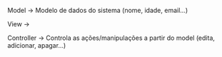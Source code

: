 Model -> Modelo de dados do sistema (nome, idade, email...)

View ->

Controller -> Controla as ações/manipulações a partir do model (edita, adicionar, apagar...)

